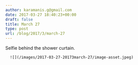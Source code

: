 ```yaml
---
author: karamanis.g@gmail.com
date: 2017-03-27 18:40:23+00:00
draft: false
title: March 27
type: post
url: /blog/2017/3/march-27
---
```


Selfie behind the shower curtain.


  
      ![](/images/2017-03-27-20173march-27/image-asset.jpeg)

